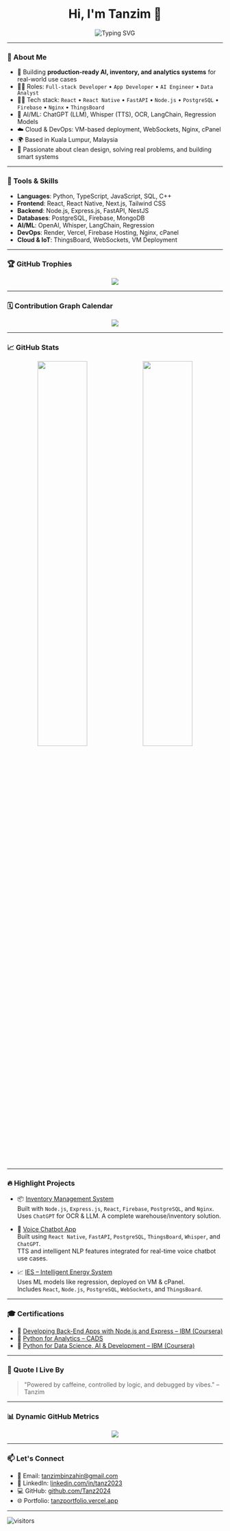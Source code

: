 
<h1 align="center">Hi, I'm Tanzim 👋</h1>

<p align="center">
  <img src="https://readme-typing-svg.demolab.com?font=Fira+Code&duration=3000&pause=1000&center=true&vCenter=true&width=435&lines=Full-stack+Developer;App+Developer;AI+Engineer;Data+Analyst;Voice+Chatbot+Builder" alt="Typing SVG" />
</p>

---

### 🧠 About Me

- 🔭 Building **production-ready AI, inventory, and analytics systems** for real-world use cases  
- 👨‍💻 Roles: `Full-stack Developer` • `App Developer` • `AI Engineer` • `Data Analyst`  
- 🧑‍💻 Tech stack: `React` • `React Native` • `FastAPI` • `Node.js` • `PostgreSQL` • `Firebase` • `Nginx` • `ThingsBoard`  
- 🤖 AI/ML: ChatGPT (LLM), Whisper (TTS), OCR, LangChain, Regression Models  
- ☁️ Cloud & DevOps: VM-based deployment, WebSockets, Nginx, cPanel  
- 🌍 Based in Kuala Lumpur, Malaysia  
- 🚀 Passionate about clean design, solving real problems, and building smart systems  

---

### 🧰 Tools & Skills

- **Languages**: Python, TypeScript, JavaScript, SQL, C++
- **Frontend**: React, React Native, Next.js, Tailwind CSS
- **Backend**: Node.js, Express.js, FastAPI, NestJS
- **Databases**: PostgreSQL, Firebase, MongoDB
- **AI/ML**: OpenAI, Whisper, LangChain, Regression
- **DevOps**: Render, Vercel, Firebase Hosting, Nginx, cPanel
- **Cloud & IoT**: ThingsBoard, WebSockets, VM Deployment

---

### 🏆 GitHub Trophies

<p align="center">
  <img src="https://github-profile-trophy.vercel.app/?username=Tanz2024&theme=tokyonight&no-frame=true&row=1&margin-w=15" />
</p>

---

### 🗓️ Contribution Graph Calendar

<p align="center">
  <img src="https://github-readme-streak-stats.herokuapp.com/?user=Tanz2024&theme=tokyonight" />
</p>

---

### 📈 GitHub Stats

<p align="center">
  <img width="48%" src="https://github-readme-stats.vercel.app/api?username=Tanz2024&show_icons=true&theme=tokyonight" />
  <img width="48%" src="https://github-readme-stats.vercel.app/api/top-langs/?username=Tanz2024&layout=compact&theme=tokyonight" />
</p>

---

### 🔥 Highlight Projects

- 📦 [Inventory Management System](https://github.com/Tanz2024/inventory-management.git)  
  Built with `Node.js`, `Express.js`, `React`, `Firebase`, `PostgreSQL`, and `Nginx`.  
  Uses `ChatGPT` for OCR & LLM. A complete warehouse/inventory solution.

- 🤖 [Voice Chatbot App](https://github.com/Tanz2024/Chatbot)  
  Built using `React Native`, `FastAPI`, `PostgreSQL`, `ThingsBoard`, `Whisper`, and `ChatGPT`.  
  TTS and intelligent NLP features integrated for real-time voice chatbot use cases.

- 📈 [IES – Intelligent Energy System](https://github.com/Tanz2024/IES)  
  Uses ML models like regression, deployed on VM & cPanel.  
  Includes `React`, `Node.js`, `PostgreSQL`, `WebSockets`, and `ThingsBoard`.

---

### 🎓 Certifications

- 📜 [Developing Back-End Apps with Node.js and Express – IBM (Coursera)](https://www.coursera.org/account/accomplishments/verify/K4YVDNQ8WFC6)
- 📜 [Python for Analytics – CADS](https://credsverse.com/credentials/87cfe1ca-bb22-47d3-8271-57047c9a5705)
- 📜 [Python for Data Science, AI & Development – IBM (Coursera)](https://www.coursera.org/account/accomplishments/verify/37Z6K8NC7S2S)

---

### 💬 Quote I Live By

>  "Powered by caffeine, controlled by logic, and debugged by vibes." – Tanzim

---

### 📊 Dynamic GitHub Metrics

<p align="center">
  <img src="https://metrics.lecoq.io/Tanz2024?template=classic&base.header=0&base.activity=0&base.repositories=0&base.metadata=0&languages=1&languages.limit=8&languages.colors=github&languages.threshold=0%25&config.timezone=Asia%2FKuala_Lumpur" />
</p>

---

### 📫 Let's Connect

- 📧 Email: [tanzimbinzahir@gmail.com](mailto:tanzimbinzahir@gmail.com)
- 🔗 LinkedIn: [linkedin.com/in/tanz2023](https://linkedin.com/in/tanz2023)
- 💻 GitHub: [github.com/Tanz2024](https://github.com/Tanz2024)
- 🌐 Portfolio: [tanzportfolio.vercel.app](https://tanzportfolio.vercel.app)

---

![visitors](https://visitor-badge.laobi.icu/badge?page_id=Tanz2024.Tanz2024)
